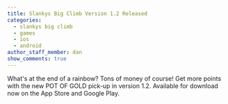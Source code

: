```yaml
---
title: Slankys Big Climb Version 1.2 Released
categories:
  - slankys big climb
  - games
  - ios
  - android
author_staff_member: dan
show_comments: true
---
```


What's at the end of a rainbow? Tons of money of course! Get more points with the new POT OF GOLD pick-up in version 1.2. Available for download now on the App Store and Google Play.